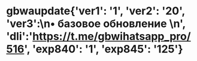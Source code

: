 # gbwaupdate{'ver1': '1', 'ver2': '20', 'ver3':\n• базовое обновление \n', 'dli':'https://t.me/gbwihatsapp_pro/516', 'exp840': '1', 'exp845': '125'}
